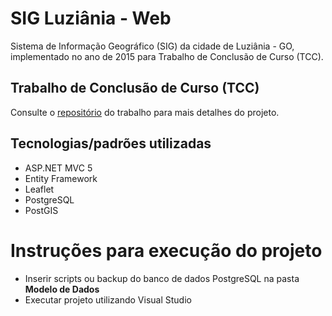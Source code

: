 # SIG Luziânia - Web

Sistema de Informação Geográfico (SIG) da cidade de Luziânia - GO, implementado no ano de 2015 para Trabalho de Conclusão de Curso (TCC).

## Trabalho de Conclusão de Curso (TCC)

Consulte o [repositório](https://github.com/yagoluiz/ifg-tcc) do trabalho para mais detalhes do projeto.

## Tecnologias/padrões utilizadas

* ASP.NET MVC 5
* Entity Framework
* Leaflet
* PostgreSQL
* PostGIS

# Instruções para execução do projeto

- Inserir scripts ou backup do banco de dados PostgreSQL na pasta **Modelo de Dados**
- Executar projeto utilizando Visual Studio 